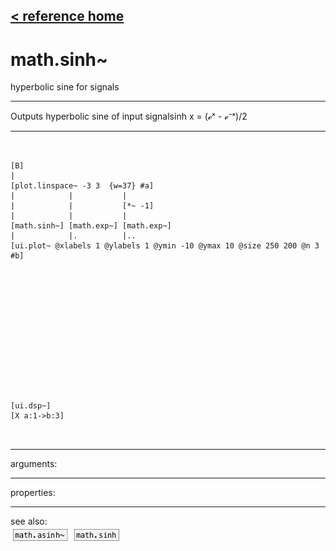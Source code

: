 [< reference home](ceammc_lib.html)
---

# math.sinh~


hyperbolic sine for signals

---

Outputs hyperbolic sine of input signalsinh x = (ℯˣ - ℯ⁻ˣ)/2<br>


---


```


[B]
|
[plot.linspace~ -3 3  {w=37} #a]
|            |           |
|            |           [*~ -1]
|            |           |
[math.sinh~] [math.exp~] [math.exp~]
|            |.          |..
[ui.plot~ @xlabels 1 @ylabels 1 @ymin -10 @ymax 10 @size 250 200 @n 3 #b]














[ui.dsp~]
[X a:1->b:3]

            
```

---
arguments:


---
properties:


---
see also:<br>
[![math.asinh~](img/object_math.asinh~.png)](math.asinh~.html)
[![math.sinh](img/object_math.sinh.png)](math.sinh.html)
